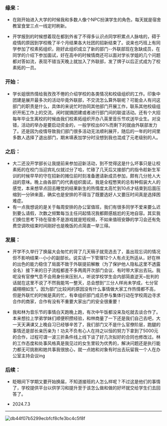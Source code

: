 ### 缘来：
- 在刚开始进入大学的时候我和多数人像个NPC扮演学生的角色，每天就是宿舍教室食堂三点一线定时刷新。

- 开学报到的时候想着现在都到外省了不得多认识点同学积累点人脉啥的，碍于疫情的原因到学校晚了半个月结果各大社团的招新结束了。说来也巧班上有同学参加了校素拓组织，刚好此组织成立了新的部门--外联部现在急缺成员，在同学的介绍下参加面试，好在高中的时候情商还可以面对学长学姐的几个问题都对答如流，表现不错当天晚上就加入了外联部，发了牌子以后正式成为了校素拓的一员。

### 开始：

- 学长姐很热情给我孜孜不倦的介绍学校的各类情况和校级组织的工作。印象中团建是展开最多次的活动毕竟外联部，不交流怎么算外联呢？可能会人有问这部门的职责是什么，具体的来说忙时协同其他部门开展工作，联系其他校级组织开拓工作上的交流。闲时就搞团建或者进行部门间的联谊活动。还有个大招每年毕业生离校的时候由我们校素拓组织开办八英里音乐节欢送毕业生。对没错，活动的举办是要启动资金的，一般学校出60%而剩下的就由外联部发力了。还是因为疫情导致我们部门很多活动无法顺利展开，随后的一年的时间里多数人选择了退出部门，期末填表加学分时没想到我也混成了元老级别的人。

### 之后：

- 大二还没开学部长让我提前来参加迎新活动，到不觉得这是什么坏事只是让校素拓的在校门当迎宾礼仪就过分了哈，忙碌了几天后又接部门的指令趁新生军训的时候早早的守在招新的摊位前时刻准备邀请新成员参加，颇有几分抢人大战的意味。晚上由各部门的代表组织面试，我是全程憋笑的总有种假装大人的感觉，本来想早点回去睡觉的结果新生的热情度太高忙到10点才结束到后面压缩到一分钟来面，确实也是安排的不得当了既要选好人又要压时间真是选择困难症。
- 有一点我想说的是关于每周安排的办公室值班，我们有很多同学不爱来要么迟到要么请假，次数之频繁每当主任问起情况我都颇感尴尬的无地自容。其实我们换位思考下待在宿舍不是游戏就是短视频，不如来值班安静的学习会还有免费空调吹结束时间刚好也是晚饭的点简直一举三得。

### 发展：

- 开学不久举行了换届大会匆忙的背了几天稿子就竞选去了，虽出现忘词的情况但不影响结果--小小的副部长。说实话一下管理12个人有点无所适从，好在林的出色的能力稳住了局面不致于外联提前解散（为了保护他人隐私这里不透露全名）接下来的日子流程都差不多两周开次部门会议、有时带大家出去玩。我呢没有官僚气息不会用身份来压别人，听说学校学生会内部简直逆天~批判的话就在这里不说了不然我能骂一整天，总会想到“三分人样尚未学成，七分官威栩栩如生”。因为部门比较闲的原因没有什么事情做大家工作热情都不高，但是外联忙的时候是真的忙，有幸组织部门成员参与集体行动在学校周边寻求合作的商家，合作有没有不重要大家出门的安全很重要！

- 我和林为音乐节的事情白天跑晚上跑，有次中午饭都没来及吃就去谈合作了。本来想拉上学弟学妹们顺便积攒经验，和林商量了一下还是我们自己去吧，大一天天满课又上晚自习已经够辛苦了，我们部门又不是什么官僚阶层，跑腿的事情还是部长亲历亲为！功夫不负有心人在持之以恒的努力下拿到了5000元的合作，过程可谓一波三折条件线上线下谈了好几次拟好的合同也修改过。林的工作态度和处事风格真是我见过的女生里较为优秀的，解决问题还是执行能力都无可挑剔和她共事我很放心，就一点她和对象有时出去玩留我一个人在办公室主持会议ing

### 后续：

- 眨眼间下学期又要开始换届，不知道接班的人怎么样呢？不过这是他们的事情了，学校提供平台以供学习和提升至于该怎么做和做的好坏就交给学生们去回答了。

- 2024.7.3

***

![db44f07b5299ecbfcf8cfe3bc4c5f8f](https://github.com/kinghhhz/kinghhhz.github.io/assets/123735685/aebf8d5b-4666-4ade-a2d3-7f1f2b0bbd89)


